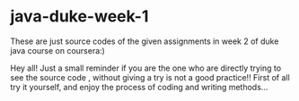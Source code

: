 
# java-duke-week-1
These are just source codes of the given assignments in week 2 of duke java course on coursera:)


Hey all!
Just a small reminder
if you are the one who are directly trying to see the source code , without giving a try is not a good practice!!
First of all try it yourself, and enjoy the process of coding and writing methods...
